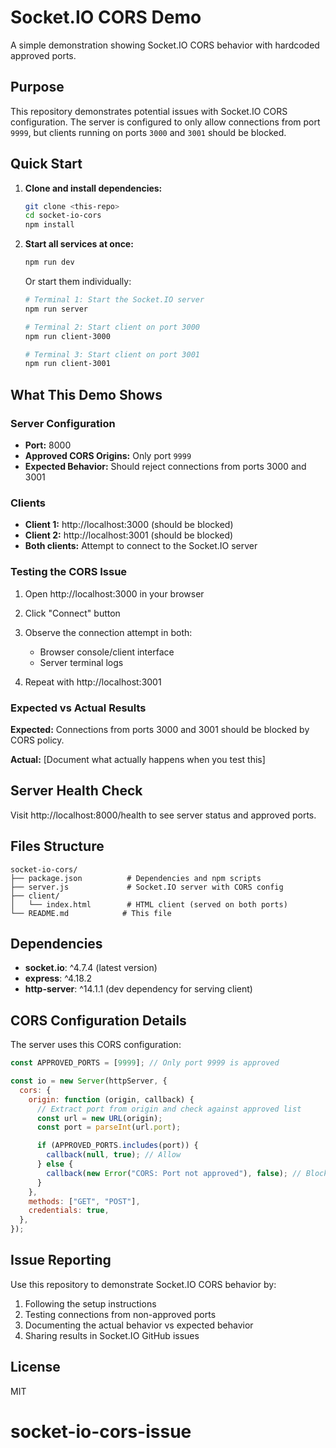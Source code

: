 # Socket.IO CORS Demo

A simple demonstration showing Socket.IO CORS behavior with hardcoded approved ports.

## Purpose

This repository demonstrates potential issues with Socket.IO CORS configuration. The server is configured to only allow connections from port `9999`, but clients running on ports `3000` and `3001` should be blocked.

## Quick Start

1. **Clone and install dependencies:**

   ```bash
   git clone <this-repo>
   cd socket-io-cors
   npm install
   ```

2. **Start all services at once:**

   ```bash
   npm run dev
   ```

   Or start them individually:

   ```bash
   # Terminal 1: Start the Socket.IO server
   npm run server

   # Terminal 2: Start client on port 3000
   npm run client-3000

   # Terminal 3: Start client on port 3001
   npm run client-3001
   ```

## What This Demo Shows

### Server Configuration

- **Port:** 8000
- **Approved CORS Origins:** Only port `9999`
- **Expected Behavior:** Should reject connections from ports 3000 and 3001

### Clients

- **Client 1:** http://localhost:3000 (should be blocked)
- **Client 2:** http://localhost:3001 (should be blocked)
- **Both clients:** Attempt to connect to the Socket.IO server

### Testing the CORS Issue

1. Open http://localhost:3000 in your browser
2. Click "Connect" button
3. Observe the connection attempt in both:

   - Browser console/client interface
   - Server terminal logs

4. Repeat with http://localhost:3001

### Expected vs Actual Results

**Expected:** Connections from ports 3000 and 3001 should be blocked by CORS policy.

**Actual:** [Document what actually happens when you test this]

## Server Health Check

Visit http://localhost:8000/health to see server status and approved ports.

## Files Structure

```
socket-io-cors/
├── package.json          # Dependencies and npm scripts
├── server.js             # Socket.IO server with CORS config
├── client/
│   └── index.html        # HTML client (served on both ports)
└── README.md            # This file
```

## Dependencies

- **socket.io**: ^4.7.4 (latest version)
- **express**: ^4.18.2
- **http-server**: ^14.1.1 (dev dependency for serving client)

## CORS Configuration Details

The server uses this CORS configuration:

```javascript
const APPROVED_PORTS = [9999]; // Only port 9999 is approved

const io = new Server(httpServer, {
  cors: {
    origin: function (origin, callback) {
      // Extract port from origin and check against approved list
      const url = new URL(origin);
      const port = parseInt(url.port);

      if (APPROVED_PORTS.includes(port)) {
        callback(null, true); // Allow
      } else {
        callback(new Error("CORS: Port not approved"), false); // Block
      }
    },
    methods: ["GET", "POST"],
    credentials: true,
  },
});
```

## Issue Reporting

Use this repository to demonstrate Socket.IO CORS behavior by:

1. Following the setup instructions
2. Testing connections from non-approved ports
3. Documenting the actual behavior vs expected behavior
4. Sharing results in Socket.IO GitHub issues

## License

MIT

# socket-io-cors-issue
